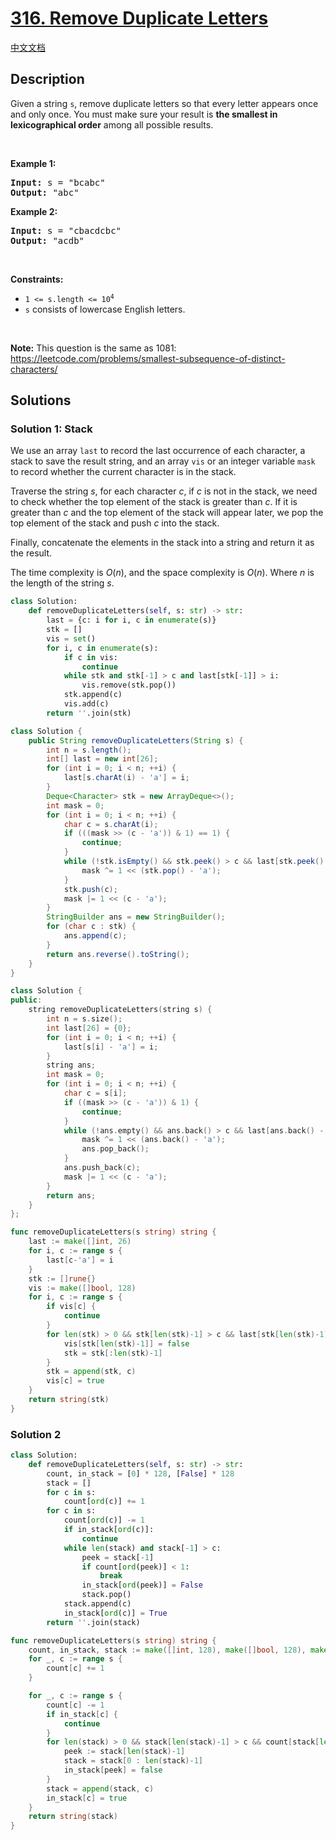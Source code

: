 # [316. Remove Duplicate Letters](https://leetcode.com/problems/remove-duplicate-letters)

[中文文档](/solution/0300-0399/0316.Remove%20Duplicate%20Letters/README.md)

<!-- tags:Stack,Greedy,String,Monotonic Stack -->

<!-- difficulty:Medium -->

## Description

<p>Given a string <code>s</code>, remove duplicate letters so that every letter appears once and only once. You must make sure your result is <span data-keyword="lexicographically-smaller-string"><strong>the smallest in lexicographical order</strong></span> among all possible results.</p>

<p>&nbsp;</p>
<p><strong class="example">Example 1:</strong></p>

<pre>
<strong>Input:</strong> s = &quot;bcabc&quot;
<strong>Output:</strong> &quot;abc&quot;
</pre>

<p><strong class="example">Example 2:</strong></p>

<pre>
<strong>Input:</strong> s = &quot;cbacdcbc&quot;
<strong>Output:</strong> &quot;acdb&quot;
</pre>

<p>&nbsp;</p>
<p><strong>Constraints:</strong></p>

<ul>
	<li><code>1 &lt;= s.length &lt;= 10<sup>4</sup></code></li>
	<li><code>s</code> consists of lowercase English letters.</li>
</ul>

<p>&nbsp;</p>
<p><strong>Note:</strong> This question is the same as 1081: <a href="https://leetcode.com/problems/smallest-subsequence-of-distinct-characters/" target="_blank">https://leetcode.com/problems/smallest-subsequence-of-distinct-characters/</a></p>

## Solutions

### Solution 1: Stack

We use an array `last` to record the last occurrence of each character, a stack to save the result string, and an array `vis` or an integer variable `mask` to record whether the current character is in the stack.

Traverse the string $s$, for each character $c$, if $c$ is not in the stack, we need to check whether the top element of the stack is greater than $c$. If it is greater than $c$ and the top element of the stack will appear later, we pop the top element of the stack and push $c$ into the stack.

Finally, concatenate the elements in the stack into a string and return it as the result.

The time complexity is $O(n)$, and the space complexity is $O(n)$. Where $n$ is the length of the string $s$.

<!-- tabs:start -->

```python
class Solution:
    def removeDuplicateLetters(self, s: str) -> str:
        last = {c: i for i, c in enumerate(s)}
        stk = []
        vis = set()
        for i, c in enumerate(s):
            if c in vis:
                continue
            while stk and stk[-1] > c and last[stk[-1]] > i:
                vis.remove(stk.pop())
            stk.append(c)
            vis.add(c)
        return ''.join(stk)
```

```java
class Solution {
    public String removeDuplicateLetters(String s) {
        int n = s.length();
        int[] last = new int[26];
        for (int i = 0; i < n; ++i) {
            last[s.charAt(i) - 'a'] = i;
        }
        Deque<Character> stk = new ArrayDeque<>();
        int mask = 0;
        for (int i = 0; i < n; ++i) {
            char c = s.charAt(i);
            if (((mask >> (c - 'a')) & 1) == 1) {
                continue;
            }
            while (!stk.isEmpty() && stk.peek() > c && last[stk.peek() - 'a'] > i) {
                mask ^= 1 << (stk.pop() - 'a');
            }
            stk.push(c);
            mask |= 1 << (c - 'a');
        }
        StringBuilder ans = new StringBuilder();
        for (char c : stk) {
            ans.append(c);
        }
        return ans.reverse().toString();
    }
}
```

```cpp
class Solution {
public:
    string removeDuplicateLetters(string s) {
        int n = s.size();
        int last[26] = {0};
        for (int i = 0; i < n; ++i) {
            last[s[i] - 'a'] = i;
        }
        string ans;
        int mask = 0;
        for (int i = 0; i < n; ++i) {
            char c = s[i];
            if ((mask >> (c - 'a')) & 1) {
                continue;
            }
            while (!ans.empty() && ans.back() > c && last[ans.back() - 'a'] > i) {
                mask ^= 1 << (ans.back() - 'a');
                ans.pop_back();
            }
            ans.push_back(c);
            mask |= 1 << (c - 'a');
        }
        return ans;
    }
};
```

```go
func removeDuplicateLetters(s string) string {
	last := make([]int, 26)
	for i, c := range s {
		last[c-'a'] = i
	}
	stk := []rune{}
	vis := make([]bool, 128)
	for i, c := range s {
		if vis[c] {
			continue
		}
		for len(stk) > 0 && stk[len(stk)-1] > c && last[stk[len(stk)-1]-'a'] > i {
			vis[stk[len(stk)-1]] = false
			stk = stk[:len(stk)-1]
		}
		stk = append(stk, c)
		vis[c] = true
	}
	return string(stk)
}
```

<!-- tabs:end -->

### Solution 2

<!-- tabs:start -->

```python
class Solution:
    def removeDuplicateLetters(self, s: str) -> str:
        count, in_stack = [0] * 128, [False] * 128
        stack = []
        for c in s:
            count[ord(c)] += 1
        for c in s:
            count[ord(c)] -= 1
            if in_stack[ord(c)]:
                continue
            while len(stack) and stack[-1] > c:
                peek = stack[-1]
                if count[ord(peek)] < 1:
                    break
                in_stack[ord(peek)] = False
                stack.pop()
            stack.append(c)
            in_stack[ord(c)] = True
        return ''.join(stack)
```

```go
func removeDuplicateLetters(s string) string {
	count, in_stack, stack := make([]int, 128), make([]bool, 128), make([]rune, 0)
	for _, c := range s {
		count[c] += 1
	}

	for _, c := range s {
		count[c] -= 1
		if in_stack[c] {
			continue
		}
		for len(stack) > 0 && stack[len(stack)-1] > c && count[stack[len(stack)-1]] > 0 {
			peek := stack[len(stack)-1]
			stack = stack[0 : len(stack)-1]
			in_stack[peek] = false
		}
		stack = append(stack, c)
		in_stack[c] = true
	}
	return string(stack)
}
```

<!-- tabs:end -->

<!-- end -->
